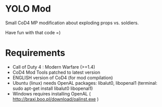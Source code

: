 YOLO Mod
=========

Small CoD4 MP modification about exploding props vs. soldiers.

Have fun with that code =)

Requirements
============
* Call of Duty 4 : Modern Warfare (>=1.4)
* CoD4 Mod Tools patched to latest version
* ENGLISH version of CoD4 (for mod compilation)
* Ubuntu (linux) needs OpenAL packages: libalut0, libopenal1 (terminal: sudo apt-get install libalut0 libopenal1)
* Windows requires installing OpenAL ( http://braxi.boo.pl/download/oalinst.exe )
